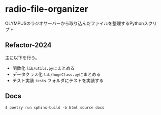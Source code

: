 # radio-file-organizer

OLYMPUSのラジオサーバーから取り込んだファイルを整理するPythonスクリプト

## Refactor-2024

主に以下を行う。

* 関数化 `lib/utils.py`にまとめる
* データクラス化 `lib/hogeClass.py`にまとめる
* テスト実装 `tests` フォルダにテストを実装する

## Docs

```shell
$ poetry run sphinx-build -b html source docs
```